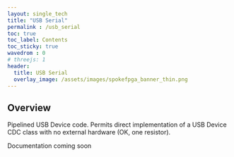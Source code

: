 ```yaml
---
layout: single_tech
title: "USB Serial"
permalink : /usb_serial
toc: true
toc_label: Contents
toc_sticky: true
wavedrom : 0
# threejs: 1
header:
  title: USB Serial
  overlay_image: /assets/images/spokefpga_banner_thin.png
---
```


## Overview

Pipelined USB Device code.  Permits direct implementation of a USB Device CDC class with no external hardware (OK, one resistor).

Documentation coming soon
